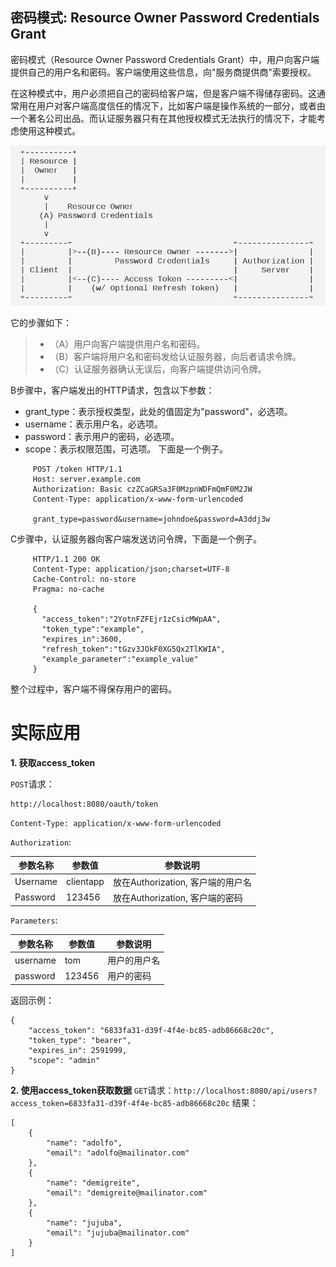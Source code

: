 密码模式: Resource Owner Password Credentials Grant
---

密码模式（Resource Owner Password Credentials Grant）中，用户向客户端提供自己的用户名和密码。客户端使用这些信息，向"服务商提供商"索要授权。

在这种模式中，用户必须把自己的密码给客户端，但是客户端不得储存密码。这通常用在用户对客户端高度信任的情况下，比如客户端是操作系统的一部分，或者由一个著名公司出品。而认证服务器只有在其他授权模式无法执行的情况下，才能考虑使用这种模式。

![](../static/password_grant.png)

它的步骤如下：
> * （A）用户向客户端提供用户名和密码。
> * （B）客户端将用户名和密码发给认证服务器，向后者请求令牌。
> * （C）认证服务器确认无误后，向客户端提供访问令牌。

B步骤中，客户端发出的HTTP请求，包含以下参数：
* grant_type：表示授权类型，此处的值固定为"password"，必选项。
* username：表示用户名，必选项。
* password：表示用户的密码，必选项。
* scope：表示权限范围，可选项。
下面是一个例子。
```
     POST /token HTTP/1.1
     Host: server.example.com
     Authorization: Basic czZCaGRSa3F0MzpnWDFmQmF0M2JW
     Content-Type: application/x-www-form-urlencoded

     grant_type=password&username=johndoe&password=A3ddj3w
```

C步骤中，认证服务器向客户端发送访问令牌，下面是一个例子。
```
     HTTP/1.1 200 OK
     Content-Type: application/json;charset=UTF-8
     Cache-Control: no-store
     Pragma: no-cache

     {
       "access_token":"2YotnFZFEjr1zCsicMWpAA",
       "token_type":"example",
       "expires_in":3600,
       "refresh_token":"tGzv3JOkF0XG5Qx2TlKWIA",
       "example_parameter":"example_value"
     }
```     

整个过程中，客户端不得保存用户的密码。

# 实际应用

**1. 获取access_token**

`POST`请求：
```
http://localhost:8080/oauth/token
```

`Content-Type: application/x-www-form-urlencoded`

`Authorization`:

参数名称 | 参数值 | 参数说明
---|--- |--- 
Username | clientapp | 放在Authorization, 客户端的用户名
Password | 123456 | 放在Authorization, 客户端的密码

`Parameters`:

参数名称 | 参数值 | 参数说明
---|--- |--- 
username | tom | 用户的用户名
password | 123456 | 用户的密码


返回示例：
```
{
    "access_token": "6833fa31-d39f-4f4e-bc85-adb86668c20c",
    "token_type": "bearer",
    "expires_in": 2591999,
    "scope": "admin"
}
```

**2. 使用access_token获取数据**
`GET`请求：`http://localhost:8080/api/users?access_token=6833fa31-d39f-4f4e-bc85-adb86668c20c`
结果：
```
[
    {
        "name": "adolfo",
        "email": "adolfo@mailinator.com"
    },
    {
        "name": "demigreite",
        "email": "demigreite@mailinator.com"
    },
    {
        "name": "jujuba",
        "email": "jujuba@mailinator.com"
    }
]
```
